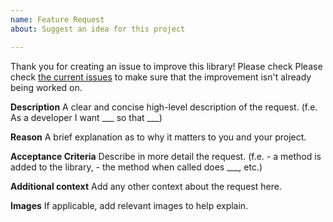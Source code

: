 ```yaml
---
name: Feature Request
about: Suggest an idea for this project

---
```


Thank you for creating an issue to improve this library! Please check Please check [the current issues](https://github.com/isupatches/android-viewglu/issues) to make sure that the improvement isn't already being worked on.

**Description**
A clear and concise high-level description of the request. (f.e. As a developer I want ___ so that  ___)

**Reason**
A brief explanation as to why it matters to you and your project.

**Acceptance Criteria**
Describe in more detail the request.  (f.e. - a method is added to the library, - the method when called does ___, etc.)

**Additional context**
Add any other context about the request here.

**Images**
If applicable, add relevant images to help explain.
